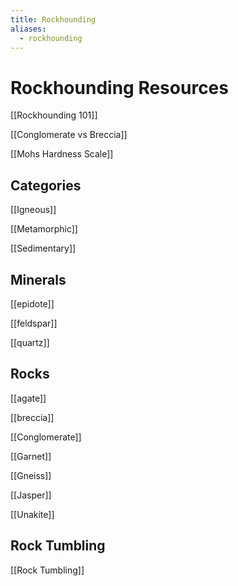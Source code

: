 ```yaml
---
title: Rockhounding
aliases:
  - rockhounding
---
```


# Rockhounding Resources
[[Rockhounding 101]]

[[Conglomerate vs Breccia]]

[[Mohs Hardness Scale]]
## Categories
[[Igneous]]

[[Metamorphic]]

[[Sedimentary]]

## Minerals
[[epidote]]

[[feldspar]]

[[quartz]]

## Rocks
[[agate]]

[[breccia]]

[[Conglomerate]]

[[Garnet]]

[[Gneiss]]

[[Jasper]]

[[Unakite]]

## Rock Tumbling
[[Rock Tumbling]]
